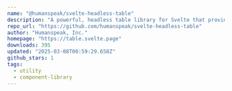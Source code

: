 ```yaml
---
name: "@humanspeak/svelte-headless-table"
description: "A powerful, headless table library for Svelte that provides complete control over table UI while handling complex data operations like sorting, filtering, pagination, grouping, and row expansion. Build custom, accessible data tables with zero styling opin"
repo_url: "https://github.com/humanspeak/svelte-headless-table"
author: "Humanspeak, Inc."
homepage: "https://table.svelte.page"
downloads: 395
updated: "2025-03-08T00:59:29.658Z"
github_stars: 1
tags: 
  - utility
  - component-library
---
```

